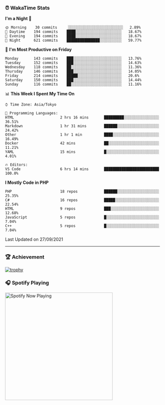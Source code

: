 ### ⏰ WakaTime Stats


<!--START_SECTION:waka-->
**I'm a Night 🦉** 

```text
🌞 Morning    30 commits     ░░░░░░░░░░░░░░░░░░░░░░░░░   2.89% 
🌆 Daytime    194 commits    ████░░░░░░░░░░░░░░░░░░░░░   18.67% 
🌃 Evening    194 commits    ████░░░░░░░░░░░░░░░░░░░░░   18.67% 
🌙 Night      621 commits    ███████████████░░░░░░░░░░   59.77%

```
📅 **I'm Most Productive on Friday** 

```text
Monday       143 commits    ███░░░░░░░░░░░░░░░░░░░░░░   13.76% 
Tuesday      152 commits    ███░░░░░░░░░░░░░░░░░░░░░░   14.63% 
Wednesday    118 commits    ██░░░░░░░░░░░░░░░░░░░░░░░   11.36% 
Thursday     146 commits    ███░░░░░░░░░░░░░░░░░░░░░░   14.05% 
Friday       214 commits    █████░░░░░░░░░░░░░░░░░░░░   20.6% 
Saturday     150 commits    ███░░░░░░░░░░░░░░░░░░░░░░   14.44% 
Sunday       116 commits    ██░░░░░░░░░░░░░░░░░░░░░░░   11.16%

```


📊 **This Week I Spent My Time On** 

```text
⌚︎ Time Zone: Asia/Tokyo

💬 Programming Languages: 
HTML                     2 hrs 16 mins       █████████░░░░░░░░░░░░░░░░   36.51% 
Markdown                 1 hr 31 mins        ██████░░░░░░░░░░░░░░░░░░░   24.42% 
Other                    1 hr 1 min          ████░░░░░░░░░░░░░░░░░░░░░   16.49% 
Docker                   42 mins             ██░░░░░░░░░░░░░░░░░░░░░░░   11.21% 
YAML                     15 mins             █░░░░░░░░░░░░░░░░░░░░░░░░   4.01%

🔥 Editors: 
VS Code                  6 hrs 14 mins       █████████████████████████   100.0%

```

**I Mostly Code in PHP** 

```text
PHP                      18 repos            ██████░░░░░░░░░░░░░░░░░░░   25.35% 
C#                       16 repos            █████░░░░░░░░░░░░░░░░░░░░   22.54% 
HTML                     9 repos             ███░░░░░░░░░░░░░░░░░░░░░░   12.68% 
JavaScript               5 repos             █░░░░░░░░░░░░░░░░░░░░░░░░   7.04% 
C++                      5 repos             █░░░░░░░░░░░░░░░░░░░░░░░░   7.04%

```



 Last Updated on 27/09/2021
<!--END_SECTION:waka-->

---

### 🏆 Achievement

[![trophy](https://github-profile-trophy.vercel.app/?username=Slime-hatena&theme=flat&no-bg=true&no-frame=true&column=8)](https://github.com/ryo-ma/github-profile-trophy)

### 🎧 Spotify Playing

[<img src="https://spotify-now-playing-slime-hatena.vercel.app/api/spotify-playing" alt="Spotify Now Playing" width="350" />](https://open.spotify.com/user/slime_hatena)

<!--
**Slime-hatena/Slime-hatena** is a ✨ _special_ ✨ repository because its `README.md` (this file) appears on your GitHub profile.

Here are some ideas to get you started:

- 🔭 I’m currently working on ...
- 🌱 I’m currently learning ...
- 👯 I’m looking to collaborate on ...
- 🤔 I’m looking for help with ...
- 💬 Ask me about ...
- 📫 How to reach me: ...
- 😄 Pronouns: ...
- ⚡ Fun fact: ...
-->
